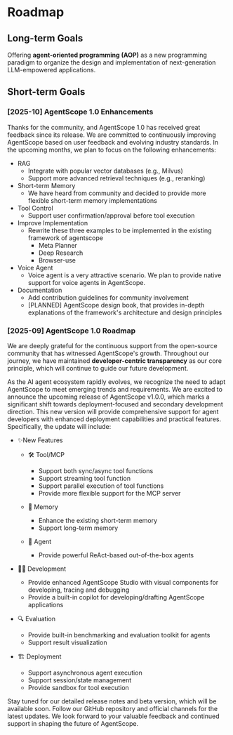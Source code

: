 # Roadmap

## Long-term Goals

Offering **agent-oriented programming (AOP)** as a new programming paradigm to organize the design and implementation of next-generation LLM-empowered applications.

## Short-term Goals

### [2025-10] AgentScope 1.0 Enhancements

Thanks for the community, and AgentScope 1.0 has received great feedback since its release. We are committed to
continuously improving AgentScope based on user feedback and evolving industry standards.
In the upcoming months, we plan to focus on the following enhancements:

- RAG
  - Integrate with popular vector databases (e.g., Milvus)
  - Support more advanced retrieval techniques (e.g., reranking)
- Short-term Memory
  - We have heard from community and decided to provide more flexible short-term memory implementations
- Tool Control
  - Support user confirmation/approval before tool execution
- Improve Implementation
  - Rewrite these three examples to be implemented in the existing framework of agentscope
    - Meta Planner
    - Deep Research
    - Browser-use
- Voice Agent
  - Voice agent is a very attractive scenario. We plan to provide native support for voice agents in AgentScope.
- Documentation
  - Add contribution guidelines for community involvement
  - [PLANNED] AgentScope design book, that provides in-depth explanations of the framework's architecture and design principles




### [2025-09] AgentScope 1.0 Roadmap

We are deeply grateful for the continuous support from the open-source community that has witnessed AgentScope's
growth. Throughout our journey, we have maintained **developer-centric transparency** as our core principle,
which will continue to guide our future development.

As the AI agent ecosystem rapidly evolves, we recognize the need to adapt AgentScope to meet emerging trends and
requirements. We are excited to announce the upcoming release of AgentScope v1.0.0, which marks a significant shift
towards deployment-focused and secondary development direction. This new version will provide comprehensive support for agent developers
with enhanced deployment capabilities and practical features. Specifically, the update will include:

- ✨New Features
  - 🛠️ Tool/MCP
    - Support both sync/async tool functions
    - Support streaming tool function
    - Support parallel execution of tool functions
    - Provide more flexible support for the MCP server

  - 💾 Memory
    - Enhance the existing short-term memory
    - Support long-term memory

  - 🤖 Agent
    - Provide powerful ReAct-based out-of-the-box agents

- 👨‍💻 Development
  - Provide enhanced AgentScope Studio with visual components for developing, tracing and debugging
  - Provide a built-in copilot for developing/drafting AgentScope applications

- 🔍 Evaluation
  - Provide built-in benchmarking and evaluation toolkit for agents
  - Support result visualization

- 🏗️ Deployment
  - Support asynchronous agent execution
  - Support session/state management
  - Provide sandbox for tool execution

Stay tuned for our detailed release notes and beta version, which will be available soon. Follow our GitHub
repository and official channels for the latest updates. We look forward to your valuable feedback and continued
support in shaping the future of AgentScope.
